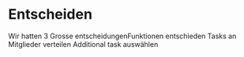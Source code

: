 # Entscheiden

Wir hatten 3 Grosse entscheidungenFunktionen entschieden
Tasks an Mitglieder verteilen
Additional task auswählen
